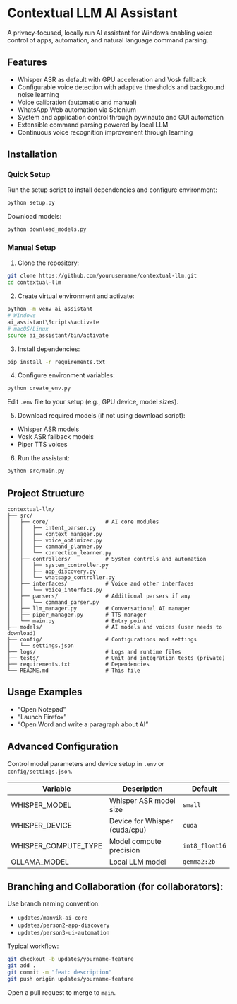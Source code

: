 # Contextual LLM AI Assistant

A privacy-focused, locally run AI assistant for Windows enabling voice control of apps, automation, and natural language command parsing.

## Features

- Whisper ASR as default with GPU acceleration and Vosk fallback
- Configurable voice detection with adaptive thresholds and background noise learning
- Voice calibration (automatic and manual)
- WhatsApp Web automation via Selenium
- System and application control through pywinauto and GUI automation
- Extensible command parsing powered by local LLM
- Continuous voice recognition improvement through learning

## Installation

### Quick Setup

Run the setup script to install dependencies and configure environment:
```python
python setup.py
```

Download models:
```python
python download_models.py
```

### Manual Setup

1. Clone the repository:
```bash
git clone https://github.com/yourusername/contextual-llm.git
cd contextual-llm
```

2. Create virtual environment and activate:
```bash
python -m venv ai_assistant
# Windows
ai_assistant\Scripts\activate
# macOS/Linux
source ai_assistant/bin/activate
```

3. Install dependencies:
```bash
pip install -r requirements.txt
```

4. Configure environment variables:
```bash
python create_env.py
```

Edit `.env` file to your setup (e.g., GPU device, model sizes).

5. Download required models (if not using download script):
- Whisper ASR models
- Vosk ASR fallback models
- Piper TTS voices

6. Run the assistant:
```python
python src/main.py
```

## Project Structure

```
contextual-llm/
├── src/
│   ├── core/                  # AI core modules
│   │   ├── intent_parser.py
│   │   ├── context_manager.py
│   │   ├── voice_optimizer.py
│   │   ├── command_planner.py
│   │   └── correction_learner.py
│   ├── controllers/           # System controls and automation
│   │   ├── system_controller.py
│   │   ├── app_discovery.py
│   │   └── whatsapp_controller.py
│   ├── interfaces/            # Voice and other interfaces
│   │   └── voice_interface.py
│   ├── parsers/               # Additional parsers if any
│   │   └── command_parser.py
│   ├── llm_manager.py         # Conversational AI manager
│   ├── piper_manager.py       # TTS manager
│   └── main.py                # Entry point
├── models/                    # AI models and voices (user needs to download)
├── config/                    # Configurations and settings
│   └── settings.json
├── logs/                      # Logs and runtime files
├── tests/                     # Unit and integration tests (private)
├── requirements.txt           # Dependencies
└── README.md                  # This file
```

## Usage Examples

- “Open Notepad”
- “Launch Firefox”
- “Open Word and write a paragraph about AI”

## Advanced Configuration

Control model parameters and device setup in `.env` or `config/settings.json`.

| Variable           | Description                     | Default      |
|--------------------|---------------------------------|--------------|
| WHISPER_MODEL      | Whisper ASR model size          | `small`      |
| WHISPER_DEVICE     | Device for Whisper (cuda/cpu)  | `cuda`       |
| WHISPER_COMPUTE_TYPE | Model compute precision        | `int8_float16` |
| OLLAMA_MODEL       | Local LLM model                 | `gemma2:2b`  |

## Branching and Collaboration (for collaborators):

Use branch naming convention:

- `updates/manvik-ai-core`
- `updates/person2-app-discovery`
- `updates/person3-ui-automation`

Typical workflow:

```bash
git checkout -b updates/yourname-feature
git add .
git commit -m "feat: description"
git push origin updates/yourname-feature
```

Open a pull request to merge to `main`.
